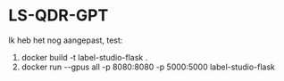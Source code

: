 # LS-QDR-GPT

Ik heb het nog aangepast, test:
1. docker build -t label-studio-flask .
2. docker run --gpus all -p 8080:8080 -p 5000:5000 label-studio-flask

